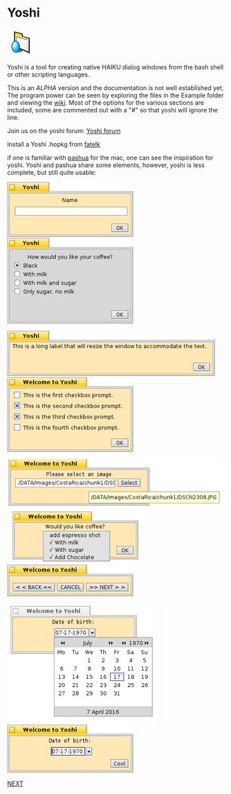 # Yoshi
![yoshi icon.](https://raw.githubusercontent.com/bbjimmy/Yoshi/master/yoshi.icon.hvif.png)

Yoshi is a tool for creating native HAIKU dialog windows from the bash shell or other scripting languages.

This is an _ALPHA_ version and the documentation is not well established yet. The program power can be seen by exploring the files in the Example folder and viewing the [wiki](https://github.com/bbjimmy/Yoshi/wiki).  Most of the options for the various sections are included, some are commented out with a "#" so that yoshi will ignore the line.

Join us on the yoshi forum: [Yoshi forum](http://yab.orgfree.com/forum/forumdisplay.php?fid=12)

Install a Yoshi .hopkg from [fatelk](http://fatelk.com/repo/packages)

if one is familiar with [pashua](http://www.bluem.net/en/mac/pashua/) for the mac, one can see the inspiration for yoshi. Yoshi and pashua share some elements, however, yoshi is less complete, but still quite usable:

![yoshi at work.](https://raw.githubusercontent.com/bbjimmy/Yoshi/master/images/textfield.png) ![yoshi at work.](https://raw.githubusercontent.com/bbjimmy/Yoshi/master/images/radiobutton.png)

![yoshi at work.](https://raw.githubusercontent.com/bbjimmy/Yoshi/master/images/text1.png) ![yoshi at work.](https://raw.githubusercontent.com/bbjimmy/Yoshi/master/images/checkbox2.png)

![filepanel widget expanded](https://raw.githubusercontent.com/bbjimmy/Yoshi/master/images/filepanel.png)  ![multiselect widget](https://raw.githubusercontent.com/bbjimmy/Yoshi/master/images/multiselect1.png) ![A window with three buttons](https://raw.githubusercontent.com/bbjimmy/Yoshi/master/images/buttons.png)

![date widget expanded](https://raw.githubusercontent.com/bbjimmy/Yoshi/master/images/date.png) ![date widget](https://raw.githubusercontent.com/bbjimmy/Yoshi/master/images/date1.png)

[NEXT](https://github.com/bbjimmy/Yoshi/wiki)







